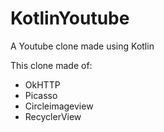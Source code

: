 # KotlinYoutube
A Youtube clone made using Kotlin

This clone made of:
* OkHTTP
* Picasso
* Circleimageview
* RecyclerView

